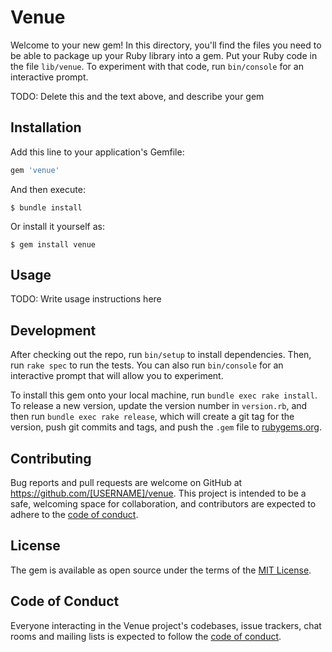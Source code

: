 # Venue

Welcome to your new gem! In this directory, you'll find the files you need to be able to package up your Ruby library into a gem. Put your Ruby code in the file `lib/venue`. To experiment with that code, run `bin/console` for an interactive prompt.

TODO: Delete this and the text above, and describe your gem

## Installation

Add this line to your application's Gemfile:

```ruby
gem 'venue'
```

And then execute:

    $ bundle install

Or install it yourself as:

    $ gem install venue

## Usage

TODO: Write usage instructions here

## Development

After checking out the repo, run `bin/setup` to install dependencies. Then, run `rake spec` to run the tests. You can also run `bin/console` for an interactive prompt that will allow you to experiment.

To install this gem onto your local machine, run `bundle exec rake install`. To release a new version, update the version number in `version.rb`, and then run `bundle exec rake release`, which will create a git tag for the version, push git commits and tags, and push the `.gem` file to [rubygems.org](https://rubygems.org).

## Contributing

Bug reports and pull requests are welcome on GitHub at https://github.com/[USERNAME]/venue. This project is intended to be a safe, welcoming space for collaboration, and contributors are expected to adhere to the [code of conduct](https://github.com/[USERNAME]/venue/blob/master/CODE_OF_CONDUCT.md).


## License

The gem is available as open source under the terms of the [MIT License](https://opensource.org/licenses/MIT).

## Code of Conduct

Everyone interacting in the Venue project's codebases, issue trackers, chat rooms and mailing lists is expected to follow the [code of conduct](https://github.com/[USERNAME]/venue/blob/master/CODE_OF_CONDUCT.md).
